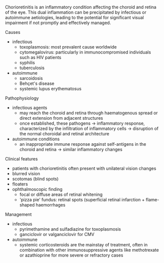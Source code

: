 Chorioretinitis is an inflammatory condition affecting the choroid and retina of the eye. This dual inflammation can be precipitated by infectious or autoimmune aetiologies, leading to the potential for significant visual impairment if not promptly and effectively managed.  
  
Causes  
* infectious
	+ toxoplasmosis: most prevalent cause worldwide
	+ cytomegalovirus: particularly in immunocompromised individuals such as HIV patients
	+ syphilis
	+ tuberculosis
* autoimmune
	+ sarcoidosis
	+ Behçet's disease
	+ systemic lupus erythematosus

  
Pathophysiology  
* infectious agents
	+ may reach the choroid and retina through haematogenous spread or direct extension from adjacent structures
	+ once established, these pathogens → inflammatory response, characterized by the infiltration of inflammatory cells → disruption of the normal choroidal and retinal architecture
* autoimmune conditions
	+ an inappropriate immune response against self\-antigens in the choroid and retina → similar inflammatory changes

  
Clinical features  
* patients with chorioretinitis often present with unilateral vision changes
* blurred vision
* scotomas (blind spots)
* floaters
* ophthalmoscopic finding
	+ focal or diffuse areas of retinal whitening
	+ 'pizza pie' fundus: retinal spots (superficial retinal infarction \+ flame\-shaped haemorrhages

  
Management  
* infectious
	+ pyrimethamine and sulfadiazine for toxoplasmosis
	+ ganciclovir or valganciclovir for CMV
* autoimmune
	+ systemic corticosteroids are the mainstay of treatment, often in combination with other immunosuppressive agents like methotrexate or azathioprine for more severe or refractory cases
